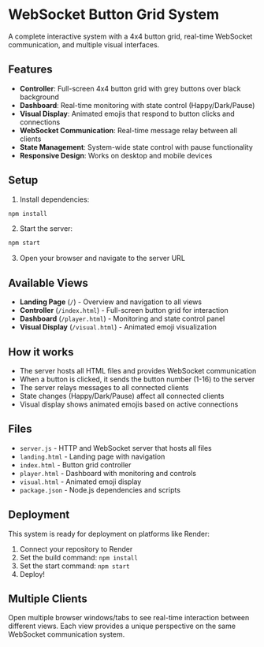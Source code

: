 # WebSocket Button Grid System

A complete interactive system with a 4x4 button grid, real-time WebSocket communication, and multiple visual interfaces.

## Features

- **Controller**: Full-screen 4x4 button grid with grey buttons over black background
- **Dashboard**: Real-time monitoring with state control (Happy/Dark/Pause)
- **Visual Display**: Animated emojis that respond to button clicks and connections
- **WebSocket Communication**: Real-time message relay between all clients
- **State Management**: System-wide state control with pause functionality
- **Responsive Design**: Works on desktop and mobile devices

## Setup

1. Install dependencies:
```bash
npm install
```

2. Start the server:
```bash
npm start
```

3. Open your browser and navigate to the server URL

## Available Views

- **Landing Page** (`/`) - Overview and navigation to all views
- **Controller** (`/index.html`) - Full-screen button grid for interaction
- **Dashboard** (`/player.html`) - Monitoring and state control panel
- **Visual Display** (`/visual.html`) - Animated emoji visualization

## How it works

- The server hosts all HTML files and provides WebSocket communication
- When a button is clicked, it sends the button number (1-16) to the server
- The server relays messages to all connected clients
- State changes (Happy/Dark/Pause) affect all connected clients
- Visual display shows animated emojis based on active connections

## Files

- `server.js` - HTTP and WebSocket server that hosts all files
- `landing.html` - Landing page with navigation
- `index.html` - Button grid controller
- `player.html` - Dashboard with monitoring and controls
- `visual.html` - Animated emoji display
- `package.json` - Node.js dependencies and scripts

## Deployment

This system is ready for deployment on platforms like Render:

1. Connect your repository to Render
2. Set the build command: `npm install`
3. Set the start command: `npm start`
4. Deploy!

## Multiple Clients

Open multiple browser windows/tabs to see real-time interaction between different views. Each view provides a unique perspective on the same WebSocket communication system. 